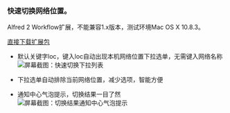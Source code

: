 ### 快速切换网络位置。


Alfred 2 Workflow扩展，不能兼容1.x版本，测试环境Mac OS X 10.8.3。

 [直接下载扩展包](https://dl.dropboxusercontent.com/s/x9x4e5ipcnxdml9/switch-location-last.alfredworkflow)
<!-- [访问主页](http://www.guoyukun.cn/alfred-workflow)  -->

* 默认关键字loc，键入loc自动出现本机网络位置下拉选单，无需键入网络名称
 ![屏幕截图：快速切换下拉列表](http://www.guoyukun.cn/alfred-workflow/images/switch_list.png)

* 下拉选单自动排除当前网络位置，减少选项，智能方便
 
* 通知中心气泡提示，切换结果一目了然
 ![屏幕截图：切换结果通知中心气泡提示](http://www.guoyukun.cn/alfred-workflow/images/notify.png)

